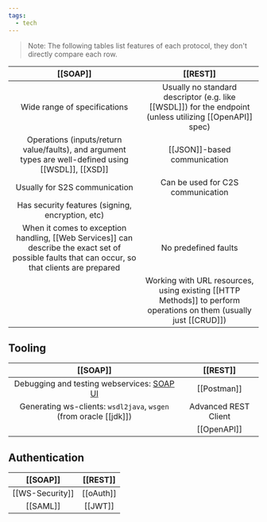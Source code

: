 ```yaml
---
tags:
  - tech
---
```


> Note: The following tables list features of each protocol, they don't directly compare each row.

|                                                                     [[SOAP]]                                                                     |                                                     [[REST]]                                                      |
| :----------------------------------------------------------------------------------------------------------------------------------------------: | :---------------------------------------------------------------------------------------------------------------: |
|                                                           Wide range of specifications                                                           |     Usually no standard descriptor (e.g. like [[WSDL]]) for the endpoint (unless utilizing [[OpenAPI]] spec)      |
|                       Operations (inputs/return value/faults), and argument types are well-defined using [[WSDL]], [[XSD]]                       |                                           [[JSON]]-based communication                                            |
|                                                          Usually for S2S communication                                                           |                                         Can be used for C2S communication                                         |
|                                                 Has security features (signing, encryption, etc)                                                 |                                                                                                                   |
| When it comes to exception handling, [[Web Services]] can describe the exact set of possible faults that can occur, so that clients are prepared |                                               No predefined faults                                                |
|                                                                                                                                                  | Working with URL resources, using existing [[HTTP Methods]] to perform operations on them (usually just [[CRUD]]) |

## Tooling

|                               [[SOAP]]                                |       [[REST]]       |
| :-------------------------------------------------------------------: | :------------------: |
| Debugging and testing webservices: [SOAP UI](https://www.soapui.org/) |     [[Postman]]      |
|     Generating ws-clients: `wsdl2java`, `wsgen` (from oracle [[jdk]])     | Advanced REST Client |
|                                                                       |     [[OpenAPI]]      |

## Authentication

|    [[SOAP]]     | [[REST]]  |
| :-------------: | :-------: |
| [[WS-Security]] | [[oAuth]] |
|    [[SAML]]     |  [[JWT]]  |

